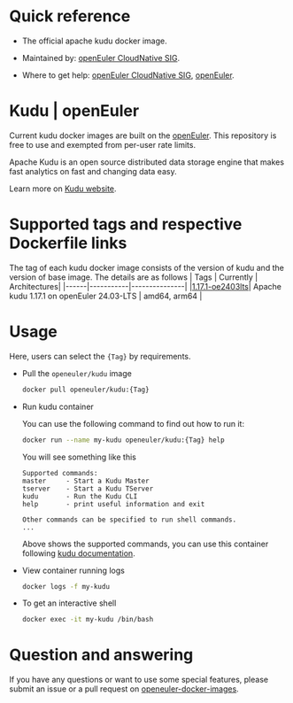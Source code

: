 # Quick reference

- The official apache kudu docker image.

- Maintained by: [openEuler CloudNative SIG](https://gitee.com/openeuler/cloudnative).

- Where to get help: [openEuler CloudNative SIG](https://gitee.com/openeuler/cloudnative), [openEuler](https://gitee.com/openeuler/community).
# Kudu | openEuler
Current kudu docker images are built on the [openEuler](https://repo.openeuler.org/). This repository is free to use and exempted from per-user rate limits.

Apache Kudu is an open source distributed data storage engine that makes fast analytics on fast and changing data easy.

Learn more on [Kudu website](https://kudu.apache.org/).


# Supported tags and respective Dockerfile links
The tag of each kudu docker image consists of the version of kudu and the version of base image. The details are as follows
| Tags | Currently |  Architectures|
|------|-----------|---------------|
|[1.17.1-oe2403lts](https://gitee.com/openeuler/openeuler-docker-images/blob/master/Storage/kudu/1.17.1/24.03-lts/Dockerfile)| Apache kudu 1.17.1 on openEuler 24.03-LTS | amd64, arm64 |


# Usage
Here, users can select the `{Tag}` by requirements.

- Pull the `openeuler/kudu` image
	```bash
	docker pull openeuler/kudu:{Tag}
	```
- Run kudu container

	You can use the following command to find out how to run it:
	```bash
	docker run --name my-kudu openeuler/kudu:{Tag} help
	```
	You will see something like this
	```
	Supported commands:
   	master     - Start a Kudu Master
   	tserver    - Start a Kudu TServer
   	kudu       - Run the Kudu CLI
   	help       - print useful information and exit

	Other commands can be specified to run shell commands.
	...
	```
	Above shows the supported commands, you can use this container following [kudu documentation](https://kudu.apache.org/docs/quickstart.html).

- View container running logs
	```bash
	docker logs -f my-kudu
	```
- To get an interactive shell
	```bash
	docker exec -it my-kudu /bin/bash
	```

# Question and answering
If you have any questions or want to use some special features, please submit an issue or a pull request on [openeuler-docker-images](https://gitee.com/openeuler/openeuler-docker-images).